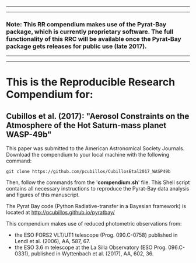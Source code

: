 ***
***
### Note: This RR compendium makes use of the Pyrat-Bay package, which is currently proprietary software. The full functionality of this RRC will be available once the Pyrat-Bay package gets releases for public use (late 2017).  
***
***

# This is the Reproducible Research Compendium for:

## Cubillos et al. (2017): "Aerosol Constraints on the Atmosphere of the Hot Saturn-mass planet WASP-49b"

This paper was submitted to the American Astronomical Society Journals. Download the compendium to your local machine with the following command:
```shell
git clone https://github.com/pcubillos/CubillosEtal2017_WASP49b
```
Then, follow the commands from the '**compendium.sh**' file. This Shell script contains all necessary instructions to reproduce the Pyrat-Bay data analysis and figures of this manuscript.

The Pyrat Bay code (Python Radiative-transfer in a Bayesian framework) is located at http://pcubillos.github.io/pyratbay/

This compendium makes use of reduced photometric observations from:
- the ESO FORS2 VLT/UT1 telescope (Prog. 090.C-0758) published in Lendl et al. (2006), AA, 587, 67.
- the ESO 3.6 m telescope at the La Silla Observatory (ESO Prog. 096.C-0331), published in Wyttenbach et al. (2017), AA, 602, 36.
